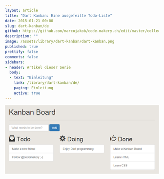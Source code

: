 ```yaml
---
layout: article
title: "Dart Kanban: Eine ausgefeilte Todo-Liste"
date: 2015-01-21 00:00
slug: dart-kanban/de
github: https://github.com/marcojakob/code.makery.ch/edit/master/collections/library/dart-kanban-de.md
description: ""
image: /assets/library/dart-kanban/dart-kanban.png
published: true
prettify: false
comments: false
sidebars:
- header: Artikel dieser Serie
  body:
  - text: "Einleitung"
    link: /library/dart-kanban/de/
    paging: Einleitung
    active: true
---
```


![Dart Kanban](/assets/library/dart-kanban/dart-kanban.png)

